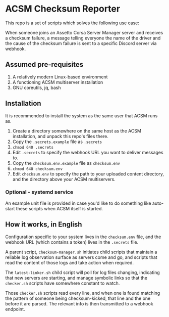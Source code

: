 # ACSM Checksum Reporter

This repo is a set of scripts which solves the following use case:

When someone joins an Assetto Corsa Server Manager server and receives a checksum failure, a message telling everyone the name of the driver and the cause of the checksum failure is sent to a specific Discord server via webhook.

## Assumed pre-requisites

1. A relatively modern Linux-based environment
2. A functioning ACSM multiserver installation
3. GNU coreutils, jq, bash

## Installation

It is recommended to install the system as the same user that ACSM runs as.

1. Create a directory somewhere on the same host as the ACSM installation, and unpack this repo's files there.
2. Copy the `.secrets.example` file as `.secrets`
3. `chmod 640 .secrets`
4. Edit `.secrets` to specify the webhook URL you want to deliver messages to.
6. Copy the `checksum.env.example` file as `checksum.env`
7. `chmod 640 checksum.env`
8. Edit `checksum.env` to specify the path to your uploaded content directory, and the directory above your ACSM multiservers.

### Optional - systemd service

An example unit file is provided in case you'd like to do something like auto-start these scripts when ACSM itself is started.

## How it works, in English

Configuration specific to your system lives in the `checksum.env` file, and the webhook URL (which contains a token) lives in the `.secrets` file.

A parent script, `checksum-manager.sh` initiates child scripts that maintain a reliable log observation surface as servers come and go, and scripts that read the content of those logs and take action when required.

The `latest-linker.sh` child script will poll for log files changing, indicating that new servers are starting, and manage symbolic links so that the `checker.sh` scripts have somewhere constant to watch.

Those `checker.sh` scripts read every line, and when one is found matching the pattern of someone being checksum-kicked, that line and the one before it are parsed. The relevant info is then transmitted to a webhook endpoint.

